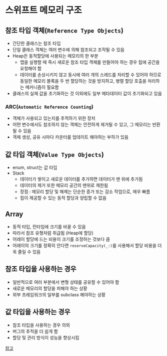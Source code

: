 # 스위프트 메모리 구조

## 참조 타입 객체(`Reference Type Objects`)

* 간단한 클래스는 참조 타입
* 단일 클래스 객체는 여러 변수에 의해 참조되고 조작될 수 있음
* Heap은 동적할당에 사용되는 메모리의 한 부분
  * 앱을 실행할 때 즉시 새로운 참조 타입 객체를 만들어야 하는 경우 힙에 공간을 요청해야 함
  * 데이터를 손상시키지 않고 동시에 여러 개의 스레드를 처리할 수 있어야 하므로 동일한 메모리 블록을 두 번 할당하는 것을 방지하고, 병렬 할당 호출을 처리하는 메커니즘이 필요함
* 클래스의 실제 값을 초기화하는 것 이외에도 일부 메타데이터 값이 초기화되고 있음



### ARC(`Automatic Reference Counting`)

* 객체가 사용되고 있는지를 추적하기 위한 장치
* 어떤 변수에서도 참조하지 않는 객체는 안전하게 제거될 수 있고, 그 메모리는 반환될 수 있음
* 객체 생성, 공유 시마다 카운터를 업데이트 해야하는 부하가 있음



## 값 타입 객체(`Value Type Objects`)

* enum, struct는 값 타입
* Stack
  * 데이터가 쌓이고 새로운 데이터를 추가하면 데이터가 맨 위에 추가됨
  * 데이터의 제거 또한 메모리 공간의 맨위로 제한됨
  * 장점 : 메모리 할당 및 해제는 단순한 증가 또는 감소 작업으로, 매우 빠름
  * 힙이 제공할 수 있는 동적 할당과 양립할 수 없음



## Array

* 동적 타입, 런타임에 크기를 바꿀 수 있음
* 따라서 참조 유형처럼 취급됨 (Heap에 할당)
* 어레이 할당에 드는 비용이 크기를 조정하는 것보다 큼
* 어레이의 크기를 정확히 안다면 `reserveCapacity(_:)`를 사용해서 할당 비용을 더욱 줄일 수 있음



## 참조 타입을 사용하는 경우

* 일반적으로 여러 부분에서 변형 상태를 공유할 수 있어야 함
* 새로운 메모리의 할당을 피해야 하는 상황
* 외부 프레임워크의 일부를 subclass 해야하는 상황



## 값 타입을 사용하는 경우

* 참조 타입을 사용하는 경우 의외
* 버그의 추적을 더 쉽게 함
* 할당 및 관리 방식이 성능을 향상시킴



[참고](https://kor45cw.tistory.com/251)











